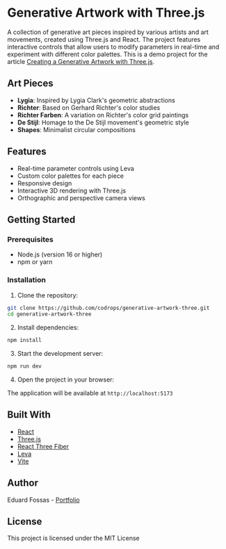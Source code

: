 # Generative Artwork with Three.js

A collection of generative art pieces inspired by various artists and art movements, created using Three.js and React. The project features interactive controls that allow users to modify parameters in real-time and experiment with different color palettes. This is a demo project for the article [Creating a Generative Artwork with Three.js](https://tympanus.net/codrops/2025/01/09/creating-a-generative-artwork-with-three-js/).

## Art Pieces

- **Lygia**: Inspired by Lygia Clark's geometric abstractions
- **Richter**: Based on Gerhard Richter's color studies
- **Richter Farben**: A variation on Richter's color grid paintings
- **De Stijl**: Homage to the De Stijl movement's geometric style
- **Shapes**: Minimalist circular compositions

## Features

- Real-time parameter controls using Leva
- Custom color palettes for each piece
- Responsive design
- Interactive 3D rendering with Three.js
- Orthographic and perspective camera views

## Getting Started

### Prerequisites

- Node.js (version 16 or higher)
- npm or yarn

### Installation

1. Clone the repository:

```bash
git clone https://github.com/codrops/generative-artwork-three.git
cd generative-artwork-three
```

2. Install dependencies:

```bash
npm install
```

3. Start the development server:

```bash
npm run dev
```

4. Open the project in your browser:

The application will be available at `http://localhost:5173`

## Built With

- [React](https://reactjs.org/)
- [Three.js](https://threejs.org/)
- [React Three Fiber](https://docs.pmnd.rs/react-three-fiber)
- [Leva](https://github.com/pmndrs/leva)
- [Vite](https://vitejs.dev/)

## Author

Eduard Fossas - [Portfolio](http://eduardfossas.vercel.app/)

## License

This project is licensed under the MIT License
